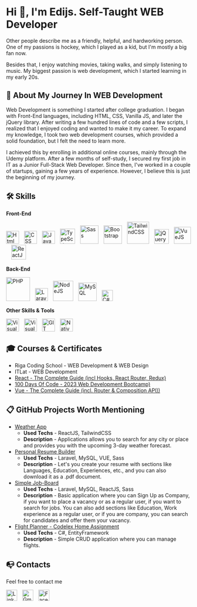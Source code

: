 
# Hi 👋, I'm Edijs. Self-Taught WEB Developer

Other people describe me as a friendly, helpful, and hardworking person. One of my passions is hockey, which I played as a kid, but I'm mostly a big fan now.

Besides that, I enjoy watching movies, taking walks, and simply listening to music. My biggest passion is web development, which I started learning in my early 20s.

## 🚀 About My Journey In WEB Development

Web Development is something I started after college graduation. I began with Front-End languages, including HTML, CSS, Vanilla JS, and later the jQuery library. After writing a few hundred lines of code and a few scripts, I realized that I enjoyed coding and wanted to make it my career. To expand my knowledge, I took two web development courses, which provided a solid foundation, but I felt the need to learn more.

I achieved this by enrolling in additional online courses, mainly through the Udemy platform. After a few months of self-study, I secured my first job in IT as a Junior Full-Stack Web Developer. Since then, I've worked in a couple of startups, gaining a few years of experience. However, I believe this is just the beginning of my journey.

## 🛠 Skills

**Front-End**

<img src="https://cdn.worldvectorlogo.com/logos/html-1.svg" width="35" alt="Html 5" />&ensp;&ensp;<img src="https://cdn.worldvectorlogo.com/logos/css-3.svg" width="35" alt="CSS" />&ensp;&ensp;<img src="https://cdn.worldvectorlogo.com/logos/javascript-1.svg" width="35" alt="JavaScript" />&ensp;&ensp;<img src="https://cdn.worldvectorlogo.com/logos/typescript.svg" width="41" alt="TypeScript" />&ensp;&ensp;<img src="https://cdn.worldvectorlogo.com/logos/sass-1.svg" width="50" alt="Sass" />&ensp;&ensp;<img src="https://cdn.worldvectorlogo.com/logos/bootstrap-5-1.svg" width="50" alt="Bootstrap" />&ensp;&ensp;<img src="https://cdn.worldvectorlogo.com/logos/tailwind-css-2.svg" width="60" alt="TailwindCSS" />&ensp;&ensp;<img src="https://cdn.worldvectorlogo.com/logos/jquery-4.svg" width="40" alt="jQuery" />&ensp;&ensp;<img src="https://cdn.worldvectorlogo.com/logos/vue-9.svg" width="46" alt="VueJS" />&ensp;&ensp;<img src="https://cdn.worldvectorlogo.com/logos/react-2.svg" width="40" alt="ReactJS" />

**Back-End**

<img src="https://cdn.worldvectorlogo.com/logos/php-1.svg" width="65" alt="PHP" />&ensp;&ensp;<img src="https://cdn.worldvectorlogo.com/logos/laravel-2.svg" width="35" alt="Laravel" />&ensp;&ensp;<img src="https://cdn.worldvectorlogo.com/logos/nodejs-1.svg" width="55" alt="NodeJS" />&ensp;&ensp;<img src="https://cdn.worldvectorlogo.com/logos/mysql-logo.svg" width="50" alt="MySQL" />&ensp;&ensp;<img src="https://cdn.worldvectorlogo.com/logos/c--4.svg" width="30" alt="C#" />

**Other Skills & Tools**

<img src="https://cdn.worldvectorlogo.com/logos/visual-studio-code-1.svg" width="35" alt="Visual Studio Code" />&ensp;&ensp;<img src="https://cdn.worldvectorlogo.com/logos/visual-studio-2013.svg" width="35" alt="Visual Studio" />&ensp;&ensp;<img src="https://cdn.worldvectorlogo.com/logos/git-icon.svg" width="35" alt="GIT" />&ensp;&ensp;<img src="https://cdn.worldvectorlogo.com/logos/nativescript.svg" width="35" alt="NativeScript" />


## 🎓 Courses & Certificates

- Riga Coding School - WEB Development & WEB Design
- ITLat - WEB Development
- [React - The Complete Guide (incl Hooks, React Router, Redux)](https://www.udemy.com/course/react-the-complete-guide-incl-redux/)
- [100 Days Of Code - 2023 Web Development Bootcamp)](https://www.udemy.com/course/100-days-of-code-web-development-bootcamp/)
- [Vue - The Complete Guide (incl. Router & Composition API))](https://www.udemy.com/course/vuejs-2-the-complete-guide/)

## 📋 GitHub Projects Worth Mentioning

- [Weather App](https://github.com/EdijsApse/weather-app)
    - **Used Techs** - ReactJS, TailwindCSS
    - **Description** - Applications allows you to search for any city or place and provides you with the upcoming 3-day weather forecast.
- [Personal Resume Builder](https://github.com/EdijsApse/resume-builder)
    - **Used Techs** - Laravel, MySQL, VUE, Sass
    - **Description** - Let's you create your resume with sections like Languages, Education, Experiences, etc., and you can also download it as a .pdf document.
- [Simple Job-Board](https://github.com/EdijsApse/job-board)
    - **Used Techs** - Laravel, MySQL, ReactJS, Sass
    - **Description** - Basic application where you can Sign Up as Company, if you want to place a vacancy or as a regular user, if you want to search for jobs. You can also add sections like Education, Work experience as a regular user, or if you are company, you can search for candidates and offer them your vacancy.
- [Flight Planner - Codelex Home Assignment](https://github.com/EdijsApse/Flight_Planner)
    - **Used Techs** - C#, EntityFramework
    - **Description** - Simple CRUD application where you can manage flights.

## 	📭 Contacts

Feel free to contact me

<a href="https://www.linkedin.com/in/edijs-apse/"><img src="https://cdn.worldvectorlogo.com/logos/linkedin-icon.svg" width="30" alt="Linked In" /></a>&ensp;&ensp;<a href="mailto:edijsapse@gmail.com"><img src="https://cdn.worldvectorlogo.com/logos/gmail-icon-1.svg" width="30" alt="Gmail Icon In" /></a>&ensp;&ensp;<a href="https://www.facebook.com/EdijsApse/"><img src="https://cdn.worldvectorlogo.com/logos/facebook-3-2.svg" width="30" alt="Facebook Icon" /></a>

